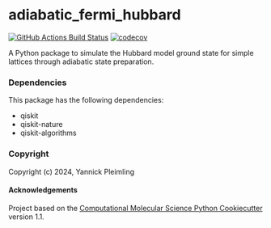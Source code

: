 adiabatic_fermi_hubbard
==============================
[//]: # (Badges)
[![GitHub Actions Build Status](https://github.com/REPLACE_WITH_OWNER_ACCOUNT/adiabatic_fermi_hubbard/workflows/CI/badge.svg)](https://github.com/REPLACE_WITH_OWNER_ACCOUNT/adiabatic_fermi_hubbard/actions?query=workflow%3ACI)
[![codecov](https://codecov.io/gh/REPLACE_WITH_OWNER_ACCOUNT/adiabatic_fermi_hubbard/branch/main/graph/badge.svg)](https://codecov.io/gh/REPLACE_WITH_OWNER_ACCOUNT/adiabatic_fermi_hubbard/branch/main)


A Python package to simulate the Hubbard model ground state for simple lattices through adiabatic state preparation.

### Dependencies

This package has the following dependencies:
- qiskit
- qiskit-nature
- qiskit-algorithms


### Copyright

Copyright (c) 2024, Yannick Pleimling


#### Acknowledgements
 
Project based on the 
[Computational Molecular Science Python Cookiecutter](https://github.com/molssi/cookiecutter-cms) version 1.1.
